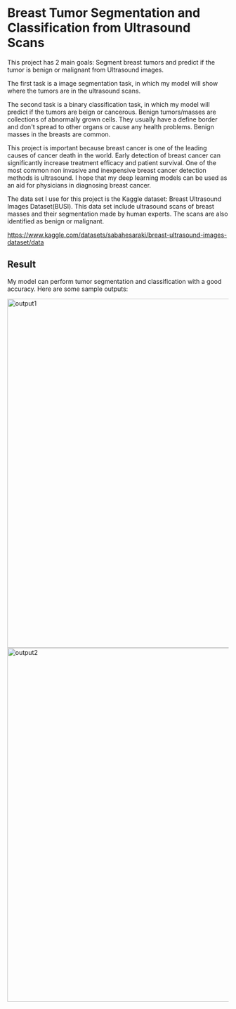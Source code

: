 # Breast Tumor Segmentation and Classification from Ultrasound Scans

This project has 2 main goals: Segment breast tumors and predict if the tumor is benign or malignant from Ultrasound images.

The first task is a image segmentation task, in which my model will show where the tumors are in the ultrasound scans.

The second task is a binary classification task, in which my model will predict if the tumors are beign or cancerous. Benign tumors/masses are collections of abnormally grown cells. They usually have a define border and don't spread to other organs or cause any health problems. Benign masses in the breasts are common.

This project is important because breast cancer is one of the leading causes of cancer death in the world. Early detection of breast cancer can significantly increase treatment efficacy and patient survival. One of the most common non invasive and inexpensive breast cancer detection methods is ultrasound. I hope that my deep learning models can be used as an aid for physicians in diagnosing breast cancer.

The data set I use for this project is the Kaggle dataset: Breast Ultrasound Images Dataset(BUSI). This data set include ultrasound scans of breast masses and their segmentation made by human experts. The scans are also identified as benign or malignant.

https://www.kaggle.com/datasets/sabahesaraki/breast-ultrasound-images-dataset/data

## Result

My model can perform tumor segmentation and classification with a good accuracy. Here are some sample outputs:

<img width="795" alt="output1" src="https://github.com/user-attachments/assets/1ea305ec-91e5-4e93-932b-14b18851d988">

<img width="806" alt="output2" src="https://github.com/user-attachments/assets/4d748015-16cf-4cbe-b0e5-6e26baaaedbc">
